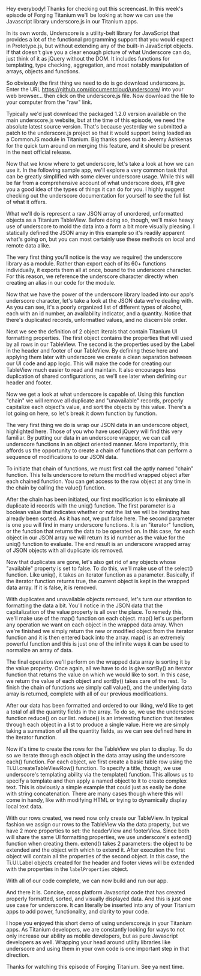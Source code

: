 Hey everybody! Thanks for checking out this screencast. In this week's episode of Forging Titanium we'll be looking at how we can use the Javascript library underscore.js in our Titanium apps.In its own words, Underscore is a utility-belt library for JavaScript that provides a lot of the functional programming support that you would expect in Prototype.js, but without extending any of the built-in JavaScript objects. If that doesn't give you a clear enough picture of what Underscore can do, just think of it as jQuery without the DOM. It includes functions for templating, type checking, aggregation, and most notably manipulation of arrays, objects and functions.So obviously the first thing we need to do is go download underscore.js. Enter the URL <https://github.com/documentcloud/underscore/> into your web browser... then click on the underscore.js file. Now download the file to your computer from the "raw" link. Typically we'd just download the packaged 1.2.0 version available on the main underscore.js website, but at the time of this episode, we need the absolute latest source version. That's because yesterday we submitted a patch to the underscore.js project so that it would support being loaded as a CommonJS module in Titanium. Big thanks goes out to Jeremy Ashkenas for the quick turn around on merging this feature, and it should be present in the next official release.Now that we know where to get underscore, let's take a look at how we can use it. In the following sample app, we'll explore a very common task that can be greatly simplified with some clever underscore usage. While this will be far from a comprehensive account of what underscore does, it'll give you a good idea of the types of things it can do for you. I highly suggest checking out the underscore documentation for yourself to see the full list of what it offers.What we'll do is represent a raw JSON array of unordered, unformatted objects as a Titanium TableView. Before doing so, though, we'll make heavy use of underscore to mold the data into a form a bit more visually pleasing. I statically defined the JSON array in this example so it's readily apparent what's going on, but you can most certainly use these methods on local and remote data alike. The very first thing you'll notice is the way we require() the underscore library as a module. Rather than export each of its 60+ functions individually, it exports them all at once, bound to the underscore character. For this reason, we reference the underscore character directly when creating an alias in our code for the module. Now that we have the power of the underscore library loaded into our app's underscore character, let's take a look at the JSON data we're dealing with. As you can see, it's a poorly organized list of different types of alcohol, each with an id number, an availability indicator, and a quantity. Notice that there's duplicated records, unformatted values, and no discernible order. Next we see the definition of 2 object literals that contain Titanium UI formatting properties. The first object contains the properties that will used by all rows in our TableView. The second is the properties used by the Label in the header and footer of our TableView. By defining these here and applying them later with underscore we create a clean separation between our UI code and app logic. This will make the code for creating our TableView much easier to read and maintain. It also encourages less duplication of shared configurations, as we'll see later when defining our header and footer.Now we get a look at what underscore is capable of. Using this function "chain" we will remove all duplicate and "unavailable" records, properly capitalize each object's value, and sort the objects by this value. There's a lot going on here, so let's break it down function by function.The very first thing we do is wrap our JSON data in an underscore object, highlighted here. Those of you who have used jQuery will find this very familiar. By putting our data in an underscore wrapper, we can call underscore functions in an object oriented manner. More importantly, this affords us the opportunity to create a chain of functions that can perform a sequence of modifications to our JSON data.To initiate that chain of functions, we must first call the aptly named "chain" function. This tells underscore to return the modified wrapped object after each chained function. You can get access to the raw object at any time in the chain by calling the value() function.After the chain has been initiated, our first modification is to eliminate all duplicate id records with the uniq() function. The first parameter is a boolean value that indicates whether or not the list we will be iterating has already been sorted. As it has not, we put false here. The second parameter is one you will find in many underscore functions. It is an "iterator" function, or the function that returns the data to be operated on. In this case, for each object in our JSON array we will return its id number as the value for the uniq() function to evaluate.  The end result is an underscore wrapped array of JSON objects with all duplicate ids removed.Now that duplicates are gone, let's also get rid of any objects whose "available" property is set to false. To do this, we'll make use of the select() function. Like uniq(), it takes an iterator function as a parameter. Basically, if the iterator function returns true, the current object is kept in the wrapped data array. If it is false, it is removed. With duplicates and unavailable objects removed, let's turn our attention to formatting the data a bit. You'll notice in the JSON data that the capitalization of the value property is all over the place. To remedy this, we'll make use of the map() function on each object. map() let's us perform any operation we want on each object in the wrapped data array. When we're finished we simply return the new or modified object from the iterator function and it is then entered back into the array. map() is an extremely powerful function and this is just one of the infinite ways it can be used to normalize an array of data.The final operation we'll perform on the wrapped data array is sorting it by the value property. Once again, all we have to do is give sortBy() an iterator function that returns the value on which we would like to sort. In this case, we return the value of each object and sortBy() takes care of the rest. To finish the chain of functions we simply call value(), and the underlying data array is returned, complete with all of our previous modifications.After our data has been formatted and ordered to our liking, we'd like to get a total of all the quantity fields in the array. To do so, we use the underscore function reduce() on our list. reduce() is an interesting function that iterates through each object in a list to produce a single value. Here we are simply taking a summation of all the quantity fields, as we can see defined here in the iterator function.Now it's time to create the rows for the TableView we plan to display. To do so we iterate through each object in the data array using the underscore each() function. For each object, we first create a basic table row using the Ti.UI.createTableViewRow() function. To specify a title, though, we use underscore's templating ability via the template() function. This allows us to specify a template and then apply a named object to it to create complex text. This is obviously a simple example that could just as easily be done with string concatenation. There are many cases though where this will come in handy, like with modifying HTML or trying to dynamically display local text data.With our rows created, we need now only create our TableView. In typical fashion we assign our rows to the TableView via the data property, but we have 2 more properties to set: the headerView and footerView. Since both will share the same UI formatting properties, we use underscore's extend() function when creating them. extend() takes 2 parameters: the object to be extended and the object with which to extend it. After execution the first object will contain all the properties of the second object. In this case, the Ti.UI.Label objects created for the header and footer views will be extended with the properties in the `labelProperties` object.With all of our code complete, we can now build and run our app.And there it is. Concise, cross platform Javascript code that has created properly formatted, sorted, and visually displayed data. And this is just one use case for underscore. It can literally be inserted into any of your Titanium apps to add power, functionality, and clarity to your code.I hope you enjoyed this short demo of using underscore.js in your Titanium apps. As Titanium developers, we are constantly looking for ways to not only increase our ability as mobile developers, but as pure Javascript developers as well. Wrapping your head around utility libraries like underscore and using them in your own code is one important step in that direction. Thanks for watching this episode of Forging Titanium. See ya next time. 